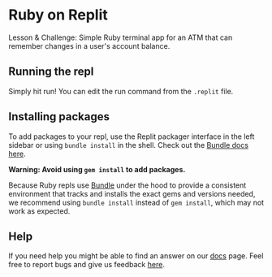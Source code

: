 # Ruby on Replit

Lesson & Challenge: Simple Ruby terminal app for an ATM that can remember changes in a user's account balance. 

## Running the repl

Simply hit run! You can edit the run command from the `.replit` file.

## Installing packages

To add packages to your repl, use the Replit packager interface in the left sidebar or using `bundle install` in the shell. Check out the [Bundle docs here](https://bundler.io/guides/getting_started.html).

**Warning: Avoid using `gem install` to add packages.**

Because Ruby repls use [Bundle](https://bundler.io/) under the hood to provide a consistent environment that tracks and installs the exact gems and versions needed, we recommend using `bundle install` instead of `gem install`, which may not work as expected.

## Help

If you need help you might be able to find an answer on our [docs](https://docs.replit.com) page. Feel free to report bugs and give us feedback [here](https://replit.com/support).
